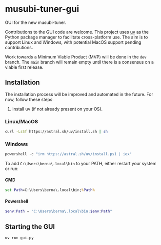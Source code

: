 # musubi-tuner-gui

GUI for the new musubi-tuner.

Contributions to the GUI code are welcome. This project uses [uv](https://github.com/astral-sh/uv) as the Python package manager to facilitate cross-platform use. The aim is to support Linux and Windows, with potential MacOS support pending contributions.

Work towards a Minimum Viable Product (MVP) will be done in the `dev` branch. The `main` branch will remain empty until there is a consensus on a viable first release.

## Installation

The installation process will be improved and automated in the future. For now, follow these steps:

1. Install uv (if not already present on your OS).

### Linux/MacOS

```sh
curl -LsSf https://astral.sh/uv/install.sh | sh
```

### Windows

```powershell
powershell -c "irm https://astral.sh/uv/install.ps1 | iex"
```

To add `C:\Users\berna\.local\bin` to your PATH, either restart your system or run:

#### CMD

```cmd
set Path=C:\Users\berna\.local\bin;%Path%
```

#### Powershell

```powershell
$env:Path = "C:\Users\berna\.local\bin;$env:Path"
```

## Starting the GUI

```shell
uv run gui.py
```
